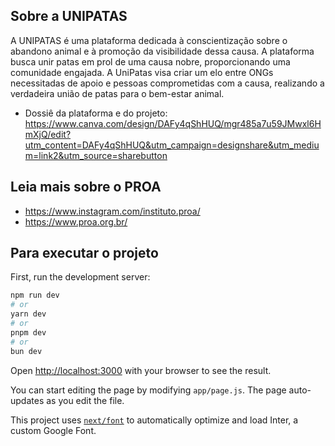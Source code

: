 ## Sobre a UNIPATAS

A UNIPATAS é uma plataforma dedicada à conscientização sobre o abandono animal e à promoção da visibilidade dessa causa. A plataforma busca unir patas em prol de uma causa nobre, proporcionando uma comunidade engajada. A UniPatas visa criar um elo entre ONGs necessitadas de apoio e pessoas comprometidas com a causa, realizando a verdadeira união de patas para o bem-estar animal.

- Dossiê da plataforma e do projeto: https://www.canva.com/design/DAFy4qShHUQ/mgr485a7u59JMwxl6HmXjQ/edit?utm_content=DAFy4qShHUQ&utm_campaign=designshare&utm_medium=link2&utm_source=sharebutton


## Leia mais sobre o PROA

- https://www.instagram.com/instituto.proa/
- https://www.proa.org.br/


## Para executar o projeto

First, run the development server:

```bash
npm run dev
# or
yarn dev
# or
pnpm dev
# or
bun dev
```

Open [http://localhost:3000](http://localhost:3000) with your browser to see the result.

You can start editing the page by modifying `app/page.js`. The page auto-updates as you edit the file.

This project uses [`next/font`](https://nextjs.org/docs/basic-features/font-optimization) to automatically optimize and load Inter, a custom Google Font.
